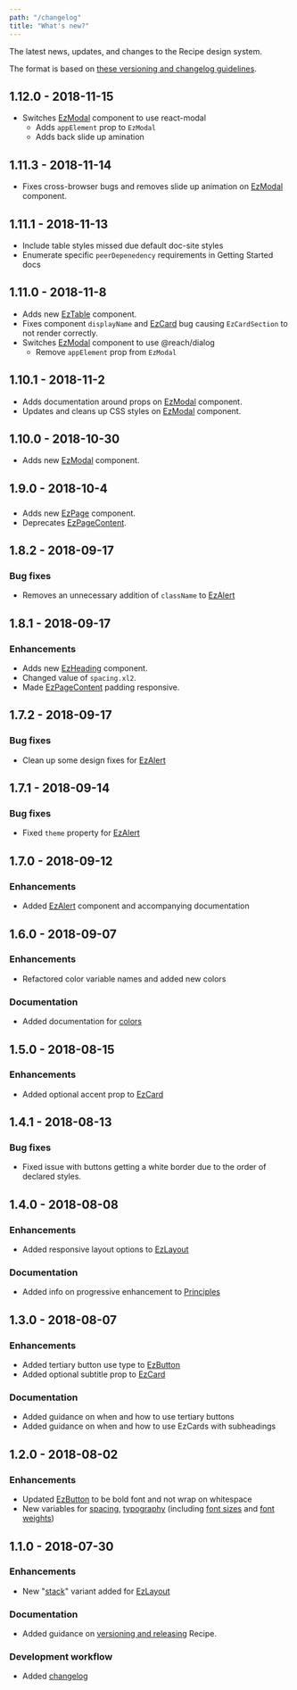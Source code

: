 ```yaml
---
path: "/changelog"
title: "What's new?"
---
```


The latest news, updates, and changes to the Recipe design system.

The format is based on [these versioning and changelog guidelines](/guides/versioning-and-changelog).

## 1.12.0 - 2018-11-15
* Switches [EzModal](/components/ez-modal) component to use react-modal
  * Adds `appElement` prop to `EzModal`
  * Adds back slide up amination

## 1.11.3 - 2018-11-14
* Fixes cross-browser bugs and removes slide up animation on [EzModal](/components/ez-modal) component.

## 1.11.1 - 2018-11-13
* Include table styles missed due default doc-site styles
* Enumerate specific `peerDepenedency` requirements in Getting Started docs

## 1.11.0 - 2018-11-8

* Adds new [EzTable](/components/ez-table) component.
* Fixes component `displayName` and [EzCard](/components/ez-card) bug causing `EzCardSection` to not render correctly.
* Switches [EzModal](/components/ez-modal) component to use @reach/dialog
  * Remove `appElement` prop from `EzModal`

## 1.10.1 - 2018-11-2

* Adds documentation around props on [EzModal](/components/ez-modal) component.
* Updates and cleans up CSS styles on [EzModal](/components/ez-modal) component.

## 1.10.0 - 2018-10-30

* Adds new [EzModal](/components/ez-modal) component.

## 1.9.0 - 2018-10-4

###

* Adds new [EzPage](/components/ez-page) component.
* Deprecates [EzPageContent](/components/ez-page-content).

## 1.8.2 - 2018-09-17

### Bug fixes

* Removes an unnecessary addition of `className` to [EzAlert](/components/ez-alert)

## 1.8.1 - 2018-09-17

### Enhancements

* Adds new [EzHeading](/components/ez-heading) component.
* Changed value of `spacing.xl2`.
* Made [EzPageContent](/components/ez-page-content) padding responsive.

## 1.7.2 - 2018-09-17

### Bug fixes

* Clean up some design fixes for [EzAlert](/components/ez-alert)

## 1.7.1 - 2018-09-14

### Bug fixes

* Fixed `theme` property for [EzAlert](/components/ez-alert)

## 1.7.0 - 2018-09-12

### Enhancements

* Added [EzAlert](/components/ez-alert) component and accompanying documentation

## 1.6.0 - 2018-09-07

### Enhancements

* Refactored color variable names and added new colors

### Documentation

* Added documentation for [colors](/styles/style/#colors)

## 1.5.0 - 2018-08-15

### Enhancements

* Added optional accent prop to [EzCard](/components/ez-card)

## 1.4.1 - 2018-08-13

### Bug fixes

* Fixed issue with buttons getting a white border due to the order of declared styles.

## 1.4.0 - 2018-08-08

### Enhancements

* Added responsive layout options to [EzLayout](/components/ez-layout)

### Documentation

* Added info on progressive enhancement to [Principles](/guides/principles)

## 1.3.0 - 2018-08-07

### Enhancements

* Added tertiary button use type to [EzButton](/components/ez-button)
* Added optional subtitle prop to [EzCard](/components/ez-card)

### Documentation

* Added guidance on when and how to use tertiary buttons
* Added guidance on when and how to use EzCards with subheadings

## 1.2.0 - 2018-08-02

### Enhancements

* Updated [EzButton](/components/ez-button) to be bold font and not wrap on whitespace
* New variables for [spacing](/styles/style/#spacing), [typography](/styles/style/#typography) (including [font sizes](/styles/style/#font-sizes) and [font weights](/styles/style/#font-weights))

## 1.1.0 - 2018-07-30

### Enhancements

* New "[stack](/components/ez-layout#stack-layout)" variant added for [EzLayout](/components/ez-layout)

### Documentation

* Added guidance on [versioning and releasing](/guides/versioning-and-changelog) Recipe.

### Development workflow

* Added [changelog](/changelog)
